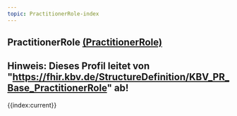 ```yaml
---
topic: PractitionerRole-index
---
```

## PractitionerRole [(PractitionerRole)](https://hl7.org/fhir/R4/PractitionerRole.html)

Hinweis: Dieses Profil leitet von "https://fhir.kbv.de/StructureDefinition/KBV_PR_Base_PractitionerRole" ab!
---
{{index:current}}
